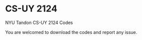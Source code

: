 # CS-UY 2124

NYU Tandon CS-UY 2124 Codes

You are welcomed to download the codes and report any issue.
